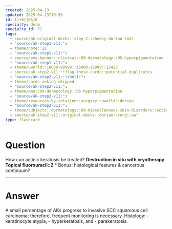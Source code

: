 ```yaml
---
created: 2025-04-13
updated: 2025-04-13T10:53
id: I]+8{{6&}K
specialty: derm
specialty_id: 71
tags:
  - source/ak-original-decks::step-2::cheesy-dorian-(m3)
  - "source/ak-step1-v11:": 
  - theme/nbme::22
  - "source/ak-step1-v11:": 
  - source/ome-banner::clinical::09-dermatology::05-hyperpigmentation
  - "source/ak-step1-v11:": 
  - theme/uworld::10000-99999::15000-15999::15423
  - source/ak-step2-v11::!flag-these-cards::potential-duplicates
  - "source/ak-step2-v11::!shelf:": 
  - theme/cards-anking-skipped
  - "source/ak-step2-v11:": 
  - theme/ome::09-dermatology::05-hyperpigmentation
  - "source/ak-step2-v11:": 
  - theme/resources-by-rotation::surgery::uworld::dorian
  - "source/ak-step2-v11:": 
  - theme/subjects::dermatology::09-miscellaneous-skin-disorders::actinic-keratosis
  - source/ak-step2-v11::original-decks::dorian::surg::uw"
type: flashcard
---
```


# Question
How can actinic keratosis be treated?   **Destruction in situ with cryotherapy Topical fluorouracil::2**   * Bonus: histological features & cancerous continuum?

---

# Answer
A small percentage of AKs progress to invasive SCC squamous cell carcinoma; therefore, frequent monitoring is necessary.  Histology: - keratinocyte atypia,  - hyperkeratosis, and  - parakeratosis.